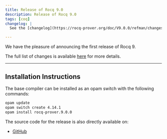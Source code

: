 ```yaml
---
title: Release of Rocq 9.0
description: Release of Rocq 9.0
tags: [coq]
changelog: |
  See the [changelog](https://rocq-prover.org/doc/V9.0.0/refman/changes.html#changes-in-9-0-0) in the reference manual.

---
```


We have the pleasure of announcing the first release of Rocq 9.

The full list of changes is available [here](/doc/V9.0.0/refman/changes.html) for more details.

---

## Installation Instructions

The base compiler can be installed as an opam switch with the following commands:

```bash
opam update
opam switch create 4.14.1
opam install rocq-prover.9.0.0
```
The source code for the release is also directly available on:

* [GitHub](https://github.com/coq/coq/releases/download/V9.0.0/rocq-9.0.0.tar.gz)
